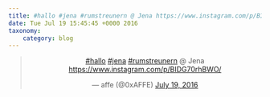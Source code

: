 ```yaml
---
title: #hallo #jena #rumstreunern @ Jena https://www.instagram.com/p/BIDG70rhBWO/
date: Tue Jul 19 15:45:45 +0000 2016
taxonomy:
    category: blog
---
```

<blockquote class="twitter-tweet" align="center"><p lang="in" dir="ltr"><a href="https://twitter.com/hashtag/hallo?src=hash">#hallo</a> <a href="https://twitter.com/hashtag/jena?src=hash">#jena</a> <a href="https://twitter.com/hashtag/rumstreunern?src=hash">#rumstreunern</a> @ Jena <a href="https://www.instagram.com/p/BIDG70rhBWO/">https://www.instagram.com/p/BIDG70rhBWO/</a></p>&mdash; affe (@0xAFFE) <a href="https://twitter.com/0xAFFE/status/755428420008316928">July 19, 2016</a></blockquote>
